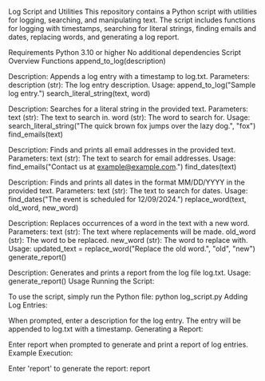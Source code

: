 Log Script and Utilities
This repository contains a Python script with utilities for logging, searching, and manipulating text. The script includes functions for logging with timestamps, searching for literal strings, finding emails and dates, replacing words, and generating a log report.

Requirements
Python 3.10 or higher
No additional dependencies
Script Overview
Functions
append_to_log(description)

Description: Appends a log entry with a timestamp to log.txt.
Parameters:
description (str): The log entry description.
Usage:
append_to_log("Sample log entry.")
search_literal_string(text, word)

Description: Searches for a literal string in the provided text.
Parameters:
text (str): The text to search in.
word (str): The word to search for.
Usage:
search_literal_string("The quick brown fox jumps over the lazy dog.", "fox")
find_emails(text)

Description: Finds and prints all email addresses in the provided text.
Parameters:
text (str): The text to search for email addresses.
Usage:
find_emails("Contact us at example@example.com.")
find_dates(text)

Description: Finds and prints all dates in the format MM/DD/YYYY in the provided text.
Parameters:
text (str): The text to search for dates.
Usage:
find_dates("The event is scheduled for 12/09/2024.")
replace_word(text, old_word, new_word)

Description: Replaces occurrences of a word in the text with a new word.
Parameters:
text (str): The text where replacements will be made.
old_word (str): The word to be replaced.
new_word (str): The word to replace with.
Usage:
updated_text = replace_word("Replace the old word.", "old", "new")
generate_report()

Description: Generates and prints a report from the log file log.txt.
Usage:
generate_report()
Usage
Running the Script:

To use the script, simply run the Python file:
python log_script.py
Adding Log Entries:

When prompted, enter a description for the log entry. The entry will be appended to log.txt with a timestamp.
Generating a Report:

Enter report when prompted to generate and print a report of log entries.
Example Execution:

Enter 'report' to generate the report: report